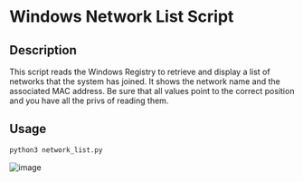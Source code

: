 # Windows Network List Script

## Description

This script reads the Windows Registry to retrieve and display a list of networks that the system has joined. It shows the network name and the associated MAC address.
Be sure that all values point to the correct position and you have all the privs of reading them.
## Usage

```sh
python3 network_list.py
```

![image](https://github.com/Zendeni/playing_with_python/assets/53412927/73b21165-faf8-4a3c-8724-ad27ee75ef89)
